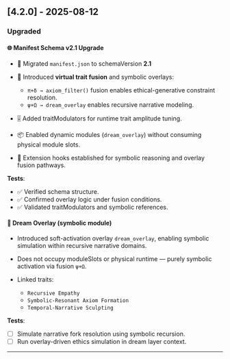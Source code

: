 ## \[4.2.0] - 2025-08-12

### Upgraded

#### 🌐 Manifest Schema v2.1 Upgrade

* 🚀 Migrated `manifest.json` to schemaVersion **2.1**
* 🧩 Introduced **virtual trait fusion** and symbolic overlays:

  * `π+δ → axiom_filter()` fusion enables ethical-generative constraint resolution.
  * `ψ+Ω → dream_overlay` enables recursive narrative modeling.
* 🎚️ Added traitModulators for runtime trait amplitude tuning.
* 📦 Enabled dynamic modules (`dream_overlay`) without consuming physical module slots.
* 🔌 Extension hooks established for symbolic reasoning and overlay fusion pathways.

**Tests**:

* ✅ Verified schema structure.
* ✅ Confirmed overlay logic under fusion conditions.
* ✅ Validated traitModulators and symbolic references.

#### 🌌 Dream Overlay (symbolic module)

* Introduced soft-activation overlay `dream_overlay`, enabling symbolic simulation within recursive narrative domains.
* Does not occupy moduleSlots or physical runtime — purely symbolic activation via fusion `ψ+Ω`.
* Linked traits:

  * `Recursive Empathy`
  * `Symbolic-Resonant Axiom Formation`
  * `Temporal-Narrative Sculpting`

**Tests**:

* ☐ Simulate narrative fork resolution using symbolic recursion.
* ☐ Run overlay-driven ethics simulation in dream layer context.

---
